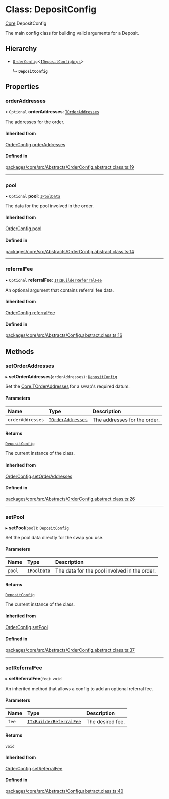 # Class: DepositConfig

[Core](../modules/Core.md).DepositConfig

The main config class for building valid arguments for a Deposit.

## Hierarchy

- [`OrderConfig`](Core.OrderConfig.md)\<[`IDepositConfigArgs`](../interfaces/Core.IDepositConfigArgs.md)\>

  ↳ **`DepositConfig`**

## Properties

### orderAddresses

• `Optional` **orderAddresses**: [`TOrderAddresses`](../modules/Core.md#torderaddresses)

The addresses for the order.

#### Inherited from

[OrderConfig](Core.OrderConfig.md).[orderAddresses](Core.OrderConfig.md#orderaddresses)

#### Defined in

[packages/core/src/Abstracts/OrderConfig.abstract.class.ts:19](https://github.com/SundaeSwap-finance/sundae-sdk/blob/main/packages/core/src/Abstracts/OrderConfig.abstract.class.ts#L19)

___

### pool

• `Optional` **pool**: [`IPoolData`](../interfaces/Core.IPoolData.md)

The data for the pool involved in the order.

#### Inherited from

[OrderConfig](Core.OrderConfig.md).[pool](Core.OrderConfig.md#pool)

#### Defined in

[packages/core/src/Abstracts/OrderConfig.abstract.class.ts:14](https://github.com/SundaeSwap-finance/sundae-sdk/blob/main/packages/core/src/Abstracts/OrderConfig.abstract.class.ts#L14)

___

### referralFee

• `Optional` **referralFee**: [`ITxBuilderReferralFee`](../interfaces/Core.ITxBuilderReferralFee.md)

An optional argument that contains referral fee data.

#### Inherited from

[OrderConfig](Core.OrderConfig.md).[referralFee](Core.OrderConfig.md#referralfee)

#### Defined in

[packages/core/src/Abstracts/Config.abstract.class.ts:16](https://github.com/SundaeSwap-finance/sundae-sdk/blob/main/packages/core/src/Abstracts/Config.abstract.class.ts#L16)

## Methods

### setOrderAddresses

▸ **setOrderAddresses**(`orderAddresses`): [`DepositConfig`](Core.DepositConfig.md)

Set the [Core.TOrderAddresses](../modules/Core.md#torderaddresses) for a swap's required datum.

#### Parameters

| Name | Type | Description |
| :------ | :------ | :------ |
| `orderAddresses` | [`TOrderAddresses`](../modules/Core.md#torderaddresses) | The addresses for the order. |

#### Returns

[`DepositConfig`](Core.DepositConfig.md)

The current instance of the class.

#### Inherited from

[OrderConfig](Core.OrderConfig.md).[setOrderAddresses](Core.OrderConfig.md#setorderaddresses)

#### Defined in

[packages/core/src/Abstracts/OrderConfig.abstract.class.ts:26](https://github.com/SundaeSwap-finance/sundae-sdk/blob/main/packages/core/src/Abstracts/OrderConfig.abstract.class.ts#L26)

___

### setPool

▸ **setPool**(`pool`): [`DepositConfig`](Core.DepositConfig.md)

Set the pool data directly for the swap you use.

#### Parameters

| Name | Type | Description |
| :------ | :------ | :------ |
| `pool` | [`IPoolData`](../interfaces/Core.IPoolData.md) | The data for the pool involved in the order. |

#### Returns

[`DepositConfig`](Core.DepositConfig.md)

The current instance of the class.

#### Inherited from

[OrderConfig](Core.OrderConfig.md).[setPool](Core.OrderConfig.md#setpool)

#### Defined in

[packages/core/src/Abstracts/OrderConfig.abstract.class.ts:37](https://github.com/SundaeSwap-finance/sundae-sdk/blob/main/packages/core/src/Abstracts/OrderConfig.abstract.class.ts#L37)

___

### setReferralFee

▸ **setReferralFee**(`fee`): `void`

An inherited method that allows a config to add an optional referral fee.

#### Parameters

| Name | Type | Description |
| :------ | :------ | :------ |
| `fee` | [`ITxBuilderReferralFee`](../interfaces/Core.ITxBuilderReferralFee.md) | The desired fee. |

#### Returns

`void`

#### Inherited from

[OrderConfig](Core.OrderConfig.md).[setReferralFee](Core.OrderConfig.md#setreferralfee)

#### Defined in

[packages/core/src/Abstracts/Config.abstract.class.ts:40](https://github.com/SundaeSwap-finance/sundae-sdk/blob/main/packages/core/src/Abstracts/Config.abstract.class.ts#L40)
